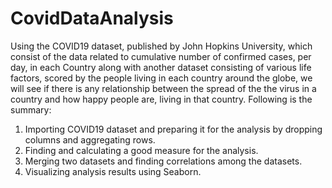 # CovidDataAnalysis

Using the COVID19 dataset, published by John Hopkins University, which consist of the data related to cumulative number of confirmed cases, per day, in each Country along with another dataset consisting of various life factors, scored by the people living in each country around the globe, we will see if there is any relationship between the spread of the the virus in a country and how happy people are, living in that country.
Following is the summary:
1. Importing COVID19 dataset and preparing it for the analysis by dropping columns and    aggregating rows.
2. Finding and calculating a good measure for the analysis.
3. Merging two datasets and finding correlations among the datasets.
4. Visualizing analysis results using Seaborn.
